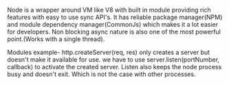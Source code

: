 Node is a wrapper around VM like V8 with built in module providing rich features with easy to use sync API's.
It has reliable package manager(NPM) and module dependency manager(CommonJs) which makes it a lot easier for developers.
Non blocking async nature is also one of the most powerful point.(Works with a single thread).

Modules example-
http.createServer(req, res) only creates a server but doesn't make it available for use.
we have to use server.listen(portNumber, callback) to activate the created server. Listen also keeps the node process busy and doesn't exit. Which is not the case with other processes.